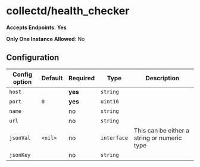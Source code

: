 <!--- GENERATED BY gomplate from scripts/docs/monitor-page.md.tmpl --->

# collectd/health_checker


**Accepts Endpoints**: **Yes**

**Only One Instance Allowed**: No

## Configuration

| Config option | Default | Required | Type | Description |
| --- | --- | --- | --- | --- |
| `host` |  | **yes** | `string` |  |
| `port` | `0` | **yes** | `uint16` |  |
| `name` |  | no | `string` |  |
| `url` |  | no | `string` |  |
| `jsonVal` | `<nil>` | no | `interface` | This can be either a string or numeric type |
| `jsonKey` |  | no | `string` |  |












